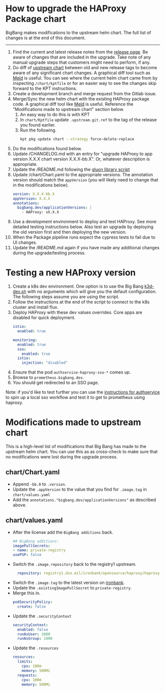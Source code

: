 # How to upgrade the HAProxy Package chart

BigBang makes modifications to the upstream helm chart. The full list of changes is at the end of  this document.

---

1. Find the current and latest release notes from the [release page](https://github.com/haproxytech/helm-charts/releases?q=haproxy-1&expanded=true). Be aware of changes that are included in the upgrade. Take note of any manual upgrade steps that customers might need to perform, if any.
1. Do diff of [upstream chart](https://github.com/haproxytech/helm-charts/tree/main/haproxy) between old and new release tags to become aware of any significant chart changes. A graphical diff tool such as [Meld](https://meldmerge.org/) is useful. You can see where the current helm chart came from by inspecting `/chart/kptfile` or for an easier way to see the changes skip forward to the KPT instructions.
1. Create a development branch and merge request from the Gitlab issue.
1. Merge/Sync the new helm chart with the existing HAProxy package code. A graphical diff tool like [Meld](https://meldmerge.org/) is useful. Reference the "Modifications made to upstream chart" section below.
    1. An easy way to do this is with KPT
    1. In `chart/Kptfile` update `.upstream.git.ref` to the tag of the release you found earlier.
    1. Run the following.
        ```bash
        kpt pkg update chart --strategy force-delete-replace
        ```
1. Do the modifications found below.
1. Update /CHANGELOG.md with an entry for "upgrade HAProxy to app version X.X.X chart version X.X.X-bb.X". Or, whatever description is appropriate.
1. Update the /README.md following the [gluon library script](https://repo1.dso.mil/platform-one/big-bang/apps/library-charts/gluon/-/blob/master/docs/bb-package-readme.md)
1. Update /chart/Chart.yaml to the appropriate versions. The annotation version should match the `appVersion` (you will likely need to change that in the modifications below).
    ```yaml
    version: X.X.X-bb.X
    appVersion: X.X.X
    annotations:
      bigbang.dev/applicationVersions: |
        - HAProxy: vX.X.X
    ```
1. Use a development environment to deploy and test HAProxy. See more detailed testing instructions below. Also test an upgrade by deploying the old version first and then deploying the new version.
1. When the Package pipeline runs expect the cypress tests to fail due to UI changes.
1. Update the /README.md again if you have made any additional changes during the upgrade/testing process.


# Testing a new HAProxy version

1. Create a k8s dev environment. One option is to use the Big Bang [k3d-dev.sh](https://repo1.dso.mil/platform-one/big-bang/bigbang/-/tree/master/docs/developer/scripts) with no arguments which will give you the default configuration. The following steps assume you are using the script.
1. Follow the instructions at the end of the script to connect to the k8s cluster and install flux.
1. Deploy HAProxy with these dev values overrides. Core apps are disabled for quick deployment.
    ```yaml
    istio:
      enabled: true

    monitoring:
      enabled: true
      sso:
        enabled: true
      istio:
        injection: "disabled"
    ```
1. Ensure that the pod `authservice-haproxy-sso-*` comes up.
1. Browse to `prometheus.bigbang.dev`.
1. You should get redirected to an SSO page.

Note: if you'd like to test further you can use the [instructions for authservice](https://repo1.dso.mil/big-bang/product/packages/authservice/-/blob/main/docs/DEVELOPMENT_MAINTENANCE.md) to spin up a local sso workflow and test it to get to prometheus using haproxy.

# Modifications made to upstream chart
This is a high-level list of modifications that Big Bang has made to the upstream helm chart. You can use this as as cross-check to make sure that no modifications were lost during the upgrade process.

##  chart/Chart.yaml
- Append `-bb.0` to `.version`.
- Update the `.appVersion` to the value that you find for `.image.tag` in `chart/values.yaml`
- Add the `annotations."bigbang.dev/applicationVersions"` as described above.

##  chart/values.yaml
- After the license add the `BigBang additions` back.
    ```yaml
    ## BigBang additions:
    imagePullSecrets:
    - name: private-registry
    usePSP: false
    ```
- Switch the `.image.repository` back to the registry1 upstream.
    ```yaml
      repository: registry1.dso.mil/ironbank/opensource/haproxy/haproxy22    # can be changed to use CE or EE images
    ```
- Switch the `.image.tag` to the latest version on [ironbank](https://registry1.dso.mil/harbor/projects/3/repositories/opensource%2Fhaproxy%2Fhaproxy22/artifacts-tab).
- Update the `.existingImagePullSecret` to `private-registry`.
- Merge this in.
    ```yaml
    podSecurityPolicy:
      create: false
    ```
- Update the `.securityContext`
    ```yaml
    securityContext:
      enabled: false
      runAsUser: 1000
      runAsGroup: 1000
    ```
- Update the `.resources`
    ```yaml
    resources:
      limits:
        cpu: 100m
        memory: 500Mi
      requests:
        cpu: 100m
        memory: 500Mi
    ```
